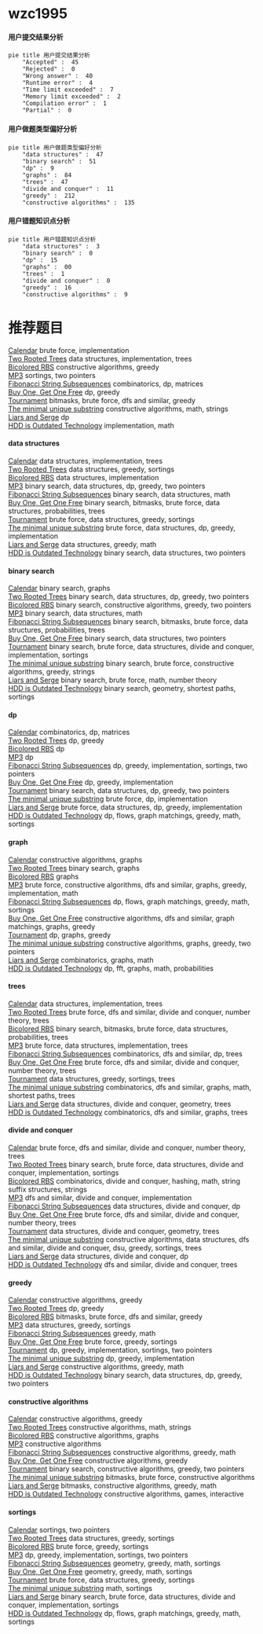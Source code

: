 # wzc1995
<!-- tabs:start -->
#### **用户提交结果分析**

```mermaid
pie title 用户提交结果分析
    "Accepted" :  45
    "Rejected" :  0
    "Wrong answer" :  40
    "Runtime error" :  4
    "Time limit exceeded" :  7
    "Memory limit exceeded" :  2
    "Compilation error" :  1
    "Partial" :  0
```
#### **用户做题类型偏好分析**

```mermaid
pie title 用户做题类型偏好分析
    "data structures" :  47
    "binary search" :  51
    "dp" :  9
    "graphs" :  84
    "trees" :  47
    "divide and conquer" :  11
    "greedy" :  212
    "constructive algorithms" :  135
```
#### **用户错题知识点分析**

```mermaid
pie title 用户错题知识点分析
    "data structures" :  3
    "binary search" :  0
    "dp" :  15
    "graphs" :  00
    "trees" :  1
    "divide and conquer" :  0
    "greedy" :  16
    "constructive algorithms" :  9
```
<!-- tabs:end -->
# 推荐题目
[Calendar](http://codeforces.com/problemset/problem/304/B)		brute force,
                        implementation		  
[Two Rooted Trees](http://codeforces.com/problemset/problem/403/E)		data structures,
                        implementation,
                        trees		  
[Bicolored RBS](http://codeforces.com/problemset/problem/1167/D)		constructive algorithms,
                        greedy		  
[MP3](https://codeforces.com/contest/1199/problem/C)		sortings,
                        two pointers		  
[Fibonacci String Subsequences](http://codeforces.com/problemset/problem/946/F)		combinatorics,
                        dp,
                        matrices		  
[Buy One, Get One Free](http://codeforces.com/problemset/problem/335/F)		dp,
                        greedy		  
[Tournament](http://codeforces.com/problemset/problem/27/B)		bitmasks,
                        brute force,
                        dfs and similar,
                        greedy		  
[The minimal unique substring](https://codeforces.com/contest/1159/problem/D)		constructive algorithms,
                        math,
                        strings		  
[Liars and Serge](http://codeforces.com/problemset/problem/256/D)		dp		  
[HDD is Outdated Technology](http://codeforces.com/problemset/problem/612/B)		implementation,
                        math		  
<!-- tabs:start -->
#### **data structures**
[Calendar](http://codeforces.com/problemset/problem/403/E)		data structures,
                        implementation,
                        trees		  
[Two Rooted Trees](http://codeforces.com/problemset/problem/555/B)		data structures,
                        greedy,
                        sortings		  
[Bicolored RBS](http://codeforces.com/problemset/problem/1468/C)		data structures,
                        implementation		  
[MP3](http://codeforces.com/problemset/problem/1492/C)		binary search,
                        data structures,
                        dp,
                        greedy,
                        two pointers		  
[Fibonacci String Subsequences](http://codeforces.com/problemset/problem/1490/G)		binary search,
                        data structures,
                        math		  
[Buy One, Get One Free](http://codeforces.com/problemset/problem/1479/D)		binary search,
                        bitmasks,
                        brute force,
                        data structures,
                        probabilities,
                        trees		  
[Tournament](http://codeforces.com/problemset/problem/1497/A)		brute force,
                        data structures,
                        greedy,
                        sortings		  
[The minimal unique substring](http://codeforces.com/problemset/problem/1491/C)		brute force,
                        data structures,
                        dp,
                        greedy,
                        implementation		  
[Liars and Serge](http://codeforces.com/problemset/problem/1492/B)		data structures,
                        greedy,
                        math		  
[HDD is Outdated Technology](http://codeforces.com/problemset/problem/1436/E)		binary search,
                        data structures,
                        two pointers		  
#### **binary search**
[Calendar](http://codeforces.com/problemset/problem/125/E)		binary search,
                        graphs		  
[Two Rooted Trees](http://codeforces.com/problemset/problem/1492/C)		binary search,
                        data structures,
                        dp,
                        greedy,
                        two pointers		  
[Bicolored RBS](http://codeforces.com/problemset/problem/1463/D)		binary search,
                        constructive algorithms,
                        greedy,
                        two pointers		  
[MP3](http://codeforces.com/problemset/problem/1490/G)		binary search,
                        data structures,
                        math		  
[Fibonacci String Subsequences](http://codeforces.com/problemset/problem/1479/D)		binary search,
                        bitmasks,
                        brute force,
                        data structures,
                        probabilities,
                        trees		  
[Buy One, Get One Free](http://codeforces.com/problemset/problem/1436/E)		binary search,
                        data structures,
                        two pointers		  
[Tournament](http://codeforces.com/problemset/problem/1461/D)		binary search,
                        brute force,
                        data structures,
                        divide and conquer,
                        implementation,
                        sortings		  
[The minimal unique substring](http://codeforces.com/problemset/problem/1493/C)		binary search,
                        brute force,
                        constructive algorithms,
                        greedy,
                        strings		  
[Liars and Serge](http://codeforces.com/problemset/problem/1487/D)		binary search,
                        brute force,
                        math,
                        number theory		  
[HDD is Outdated Technology](http://codeforces.com/problemset/problem/1486/B)		binary search,
                        geometry,
                        shortest paths,
                        sortings		  
#### **dp**
[Calendar](http://codeforces.com/problemset/problem/946/F)		combinatorics,
                        dp,
                        matrices		  
[Two Rooted Trees](http://codeforces.com/problemset/problem/335/F)		dp,
                        greedy		  
[Bicolored RBS](http://codeforces.com/problemset/problem/256/D)		dp		  
[MP3](http://codeforces.com/problemset/problem/201/C)		dp		  
[Fibonacci String Subsequences](http://codeforces.com/problemset/problem/1304/C)		dp,
                        greedy,
                        implementation,
                        sortings,
                        two pointers		  
[Buy One, Get One Free](http://codeforces.com/problemset/problem/489/C)		dp,
                        greedy,
                        implementation		  
[Tournament](http://codeforces.com/problemset/problem/1492/C)		binary search,
                        data structures,
                        dp,
                        greedy,
                        two pointers		  
[The minimal unique substring](https://codeforces.com/contest/1457/problem/C)		brute force,
                        dp,
                        implementation		  
[Liars and Serge](http://codeforces.com/problemset/problem/1491/C)		brute force,
                        data structures,
                        dp,
                        greedy,
                        implementation		  
[HDD is Outdated Technology](http://codeforces.com/problemset/problem/1437/C)		dp,
                        flows,
                        graph matchings,
                        greedy,
                        math,
                        sortings		  
#### **graph**
[Calendar](http://codeforces.com/problemset/problem/1089/M)		constructive algorithms,
                        graphs		  
[Two Rooted Trees](http://codeforces.com/problemset/problem/125/E)		binary search,
                        graphs		  
[Bicolored RBS](http://codeforces.com/problemset/problem/1338/E)		graphs		  
[MP3](http://codeforces.com/problemset/problem/1487/C)		brute force,
                        constructive algorithms,
                        dfs and similar,
                        graphs,
                        greedy,
                        implementation,
                        math		  
[Fibonacci String Subsequences](http://codeforces.com/problemset/problem/1437/C)		dp,
                        flows,
                        graph matchings,
                        greedy,
                        math,
                        sortings		  
[Buy One, Get One Free](http://codeforces.com/problemset/problem/1470/D)		constructive algorithms,
                        dfs and similar,
                        graph matchings,
                        graphs,
                        greedy		  
[Tournament](http://codeforces.com/problemset/problem/1476/C)		dp,
                        graphs,
                        greedy		  
[The minimal unique substring](http://codeforces.com/problemset/problem/1304/D)		constructive algorithms,
                        graphs,
                        greedy,
                        two pointers		  
[Liars and Serge](http://codeforces.com/problemset/problem/1475/C)		combinatorics,
                        graphs,
                        math		  
[HDD is Outdated Technology](http://codeforces.com/problemset/problem/553/E)		dp,
                        fft,
                        graphs,
                        math,
                        probabilities		  
#### **trees**
[Calendar](http://codeforces.com/problemset/problem/403/E)		data structures,
                        implementation,
                        trees		  
[Two Rooted Trees](http://codeforces.com/problemset/problem/1491/E)		brute force,
                        dfs and similar,
                        divide and conquer,
                        number theory,
                        trees		  
[Bicolored RBS](http://codeforces.com/problemset/problem/1479/D)		binary search,
                        bitmasks,
                        brute force,
                        data structures,
                        probabilities,
                        trees		  
[MP3](http://codeforces.com/problemset/problem/1511/C)		brute force,
                        data structures,
                        implementation,
                        trees		  
[Fibonacci String Subsequences](http://codeforces.com/problemset/problem/1499/F)		combinatorics,
                        dfs and similar,
                        dp,
                        trees		  
[Buy One, Get One Free](http://codeforces.com/problemset/problem/1491/E)		brute force,
                        dfs and similar,
                        divide and conquer,
                        number theory,
                        trees		  
[Tournament](http://codeforces.com/problemset/problem/1466/D)		data structures,
                        greedy,
                        sortings,
                        trees		  
[The minimal unique substring](http://codeforces.com/problemset/problem/1495/D)		combinatorics,
                        dfs and similar,
                        graphs,
                        math,
                        shortest paths,
                        trees		  
[Liars and Serge](http://codeforces.com/problemset/problem/1303/G)		data structures,
                        divide and conquer,
                        geometry,
                        trees		  
[HDD is Outdated Technology](http://codeforces.com/problemset/problem/1454/E)		combinatorics,
                        dfs and similar,
                        graphs,
                        trees		  
#### **divide and conquer**
[Calendar](http://codeforces.com/problemset/problem/1491/E)		brute force,
                        dfs and similar,
                        divide and conquer,
                        number theory,
                        trees		  
[Two Rooted Trees](http://codeforces.com/problemset/problem/1461/D)		binary search,
                        brute force,
                        data structures,
                        divide and conquer,
                        implementation,
                        sortings		  
[Bicolored RBS](http://codeforces.com/problemset/problem/1466/G)		combinatorics,
                        divide and conquer,
                        hashing,
                        math,
                        string suffix structures,
                        strings		  
[MP3](http://codeforces.com/problemset/problem/1490/D)		dfs and similar,
                        divide and conquer,
                        implementation		  
[Fibonacci String Subsequences](https://codeforces.com/contest/1483/problem/C)		data structures,
                        divide and conquer,
                        dp		  
[Buy One, Get One Free](http://codeforces.com/problemset/problem/1491/E)		brute force,
                        dfs and similar,
                        divide and conquer,
                        number theory,
                        trees		  
[Tournament](http://codeforces.com/problemset/problem/1303/G)		data structures,
                        divide and conquer,
                        geometry,
                        trees		  
[The minimal unique substring](http://codeforces.com/problemset/problem/1494/D)		constructive algorithms,
                        data structures,
                        dfs and similar,
                        divide and conquer,
                        dsu,
                        greedy,
                        sortings,
                        trees		  
[Liars and Serge](http://codeforces.com/problemset/problem/1482/E)		data structures,
                        divide and conquer,
                        dp		  
[HDD is Outdated Technology](http://codeforces.com/problemset/problem/566/C)		dfs and similar,
                        divide and conquer,
                        trees		  
#### **greedy**
[Calendar](http://codeforces.com/problemset/problem/1167/D)		constructive algorithms,
                        greedy		  
[Two Rooted Trees](http://codeforces.com/problemset/problem/335/F)		dp,
                        greedy		  
[Bicolored RBS](http://codeforces.com/problemset/problem/27/B)		bitmasks,
                        brute force,
                        dfs and similar,
                        greedy		  
[MP3](http://codeforces.com/problemset/problem/555/B)		data structures,
                        greedy,
                        sortings		  
[Fibonacci String Subsequences](http://codeforces.com/problemset/problem/1393/A)		greedy,
                        math		  
[Buy One, Get One Free](http://codeforces.com/problemset/problem/529/B)		brute force,
                        greedy,
                        sortings		  
[Tournament](http://codeforces.com/problemset/problem/1304/C)		dp,
                        greedy,
                        implementation,
                        sortings,
                        two pointers		  
[The minimal unique substring](http://codeforces.com/problemset/problem/489/C)		dp,
                        greedy,
                        implementation		  
[Liars and Serge](http://codeforces.com/problemset/problem/1408/B)		constructive algorithms,
                        greedy,
                        math		  
[HDD is Outdated Technology](http://codeforces.com/problemset/problem/1492/C)		binary search,
                        data structures,
                        dp,
                        greedy,
                        two pointers		  
#### **constructive algorithms**
[Calendar](http://codeforces.com/problemset/problem/1167/D)		constructive algorithms,
                        greedy		  
[Two Rooted Trees](https://codeforces.com/contest/1159/problem/D)		constructive algorithms,
                        math,
                        strings		  
[Bicolored RBS](http://codeforces.com/problemset/problem/1089/M)		constructive algorithms,
                        graphs		  
[MP3](http://codeforces.com/problemset/problem/804/E)		constructive algorithms		  
[Fibonacci String Subsequences](http://codeforces.com/problemset/problem/1408/B)		constructive algorithms,
                        greedy,
                        math		  
[Buy One, Get One Free](http://codeforces.com/problemset/problem/1493/A)		constructive algorithms,
                        greedy		  
[Tournament](http://codeforces.com/problemset/problem/1463/D)		binary search,
                        constructive algorithms,
                        greedy,
                        two pointers		  
[The minimal unique substring](https://codeforces.com/contest/1456/problem/B)		bitmasks,
                        brute force,
                        constructive algorithms		  
[Liars and Serge](http://codeforces.com/problemset/problem/1492/D)		bitmasks,
                        constructive algorithms,
                        greedy,
                        math		  
[HDD is Outdated Technology](https://codeforces.com/contest/1504/problem/D)		constructive algorithms,
                        games,
                        interactive		  
#### **sortings**
[Calendar](https://codeforces.com/contest/1199/problem/C)		sortings,
                        two pointers		  
[Two Rooted Trees](http://codeforces.com/problemset/problem/555/B)		data structures,
                        greedy,
                        sortings		  
[Bicolored RBS](http://codeforces.com/problemset/problem/529/B)		brute force,
                        greedy,
                        sortings		  
[MP3](http://codeforces.com/problemset/problem/1304/C)		dp,
                        greedy,
                        implementation,
                        sortings,
                        two pointers		  
[Fibonacci String Subsequences](https://codeforces.com/contest/1496/problem/C)		geometry,
                        greedy,
                        math,
                        sortings		  
[Buy One, Get One Free](http://codeforces.com/problemset/problem/1495/A)		geometry,
                        greedy,
                        math,
                        sortings		  
[Tournament](http://codeforces.com/problemset/problem/1497/A)		brute force,
                        data structures,
                        greedy,
                        sortings		  
[The minimal unique substring](http://codeforces.com/problemset/problem/1427/A)		math,
                        sortings		  
[Liars and Serge](http://codeforces.com/problemset/problem/1461/D)		binary search,
                        brute force,
                        data structures,
                        divide and conquer,
                        implementation,
                        sortings		  
[HDD is Outdated Technology](http://codeforces.com/problemset/problem/1437/C)		dp,
                        flows,
                        graph matchings,
                        greedy,
                        math,
                        sortings		  
<!-- tabs:end -->
